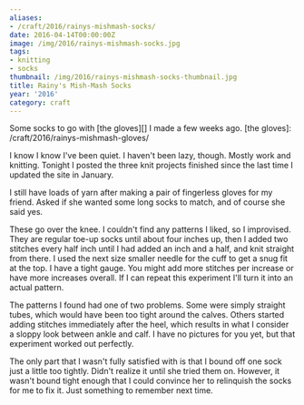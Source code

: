 ```yaml
---
aliases:
- /craft/2016/rainys-mishmash-socks/
date: 2016-04-14T00:00:00Z
image: /img/2016/rainys-mishmash-socks.jpg
tags:
- knitting
- socks
thumbnail: /img/2016/rainys-mishmash-socks-thumbnail.jpg
title: Rainy's Mish-Mash Socks
year: '2016'
category: craft
---
```

Some socks to go with [the gloves][] I made a few weeks ago.
[the gloves]: /craft/2016/rainys-mishmash-gloves/
<!-- TEASER_END -->

<aside>
<p>I know I know I've been quiet. I haven't been lazy, though. Mostly work and
knitting. Tonight I posted the three knit projects finished since the last time
I updated the site in January.</p>
</aside>

I still have loads of yarn after making a pair of fingerless gloves for my friend.
Asked if she wanted some long socks to match, and of course she said yes.

These go over the knee. I couldn't find any patterns I liked, so I improvised. They
are regular toe-up socks until about four inches up, then I added two stitches every
half inch until I had added an inch and a half, and knit straight from there. I used the
next size smaller needle for the cuff to get a snug fit at the top. I have a tight gauge.
You might add more stitches per increase or have more increases overall. If I can repeat
this experiment I'll turn it into an actual pattern.

The patterns I found had one of two problems. Some were simply straight tubes, which
would have been too tight around the calves. Others started adding stitches
immediately after the heel, which results in what I consider a sloppy look between
ankle and calf. I have no pictures for you yet, but that experiment worked out
perfectly.

The only part that I wasn't fully satisfied with is that I bound off one sock just
a little too tightly. Didn't realize it until she tried them on. However, it
wasn't bound tight enough that I could convince her to relinquish the socks for me
to fix it. Just something to remember next time.
